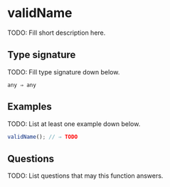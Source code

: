 # validName

TODO: Fill short description here.

## Type signature

TODO: Fill type signature down below.

```
any ⇒ any
```

## Examples

TODO: List at least one example down below.

```javascript
validName(); // ⇒ TODO
```

## Questions

TODO: List questions that may this function answers.
